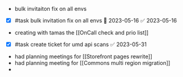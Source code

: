 - bulk invitaiton fix on all envs
- [x] #task bulk invitation fix on all envs 📅 2023-05-16 ✅ 2023-05-16
- creating with tamas the [[OnCall check and prio list]]
- [x] #task create ticket for umd api scans ✅ 2023-05-31
- had planning meetings for [[Storefront pages rewrite]]
- had planning meeting for [[Commons multi region migration]]
- 
